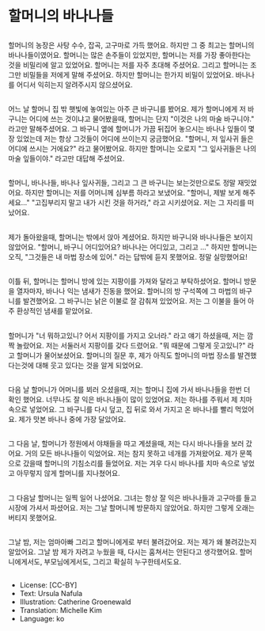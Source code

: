 # 할머니의 바나나들

##
할머니의 농장은 사탕 수수, 잡곡, 고구마로 가득 했어요. 하지만 그 중 최고는 할머니의 바나나들이였어요. 할머니는 많은 손주들이 있었지만, 할머니는 저를 가장 좋아한다는 것을 비밀리에 알고 있었어요. 할머니는 저를 자주 초대해 주셨어요. 그리고 할머니는 조그만 비밀들을 저에게 말해 주셨어요. 하지만 할머니는 한가지 비밀이 있었어요. 바나나를 어디서 익히는지 알려주시지 않으셨어요.

##
어느 날 할머니 집 밖 햇빛에 놓여있는 아주 큰 바구니를 봤어요. 제가 할머니에게 저 바구니는 어디에 쓰는 것이냐고 물어봤을때, 할머니는 단지 "이것은 나의 마술 바구니야." 라고만 말해주셨어요. 그 바구니 옆에 할머니가 가끔 뒤집어 놓으시는 바나나 잎들이 몇장 있었는데 저는 항상 그것들이 어디에 쓰이는지 궁금했어요. "할머니, 저 잎사귀 들은 어디에 쓰시는 거에요?" 라고 물어봤어요. 하지만 할머니는 오로지 "그 잎사귀들은 나의 마술 잎들이야." 라고만 대답해 주셨어요.

##
할머니, 바나나들, 바나나 잎사귀들, 그리고 그 큰 바구니는 보는것만으로도 정말 재밋었어요. 하지만 할머니는 저를 어머니께 심부름 하라고 보냈어요. "할머니, 제발 보게 해주세요..." "고집부리지 말고 내가 시킨 것을 하거라," 라고 시키셨어요. 저는 그 자리를 떠났어요. 

##
제가 돌아왔을때, 할머니는 밖에서 앉아 계셨어요. 하지만 바구니와 바나나들은 보이지 않았어요. "할머니, 바구니 어디있어요? 바나나는 어디있고, 그리고 ..." 하지만 할머니는 오직, "그것들은 내 마법 장소에 있어." 라는 답밖에 듣지 못했어요. 정말 실망했어요!

##
이틀 뒤, 할머니는 할머니 방에 있는 지팡이를 가져와 달라고 부탁하셨어요. 할머니 방문을 열자마자, 바나나 익는 냄새가 진동을 했어요. 할머니의 방 구석쪽에 그 마법의 바구니를 발견했어요. 그 바구니는 낡은 이불로 잘 감춰져 있었어요. 저는 그 이불을 들어 아주 환상적인 냄새를 맡았어요.

##
할머니가 "너 뭐하고있니? 어서 지팡이를 가지고 오너라." 라고 얘기 하셨을때, 저는 깜짝 놀랐어요. 저는 서둘러서 지팡이를 갖다 드렸어요. "뭐 때문에 그렇게 웃고있니?" 라고 할머니가 물어보셨어요. 할머니의 질문 후, 제가 아직도 할머니의 마법 장소를 발견했다는것에 대해 웃고 있다는 것을 알게 되었어요.

##
다음 날 할머니가 어머니를 뵈러 오셨을때, 저는 할머니 집에 가서 바나나들을 한번 더 확인 했어요. 너무나도 잘 익은 바나나들이 많이 있었어요. 저는 하나를 주워서 제 치마 속으로 넣었어요. 그 바구니를 다시 덮고, 집 뒤로 와서 가지고 온 바나나를 빨리 먹었어요. 제가 맛본 바나나 중에 가장 달았어요.

##
그 다음 날, 할머니가 정원에서 야채들을 따고 계셨을때, 저는 다시 바나나들을 보러 갔어요. 거의 모든 바나나들이 익었어요. 저는 참지 못하고 네개를 가져왔어요. 제가 문쪽으로 갔을때 할머니의 기침소리를 들었어요. 저는 겨우 다시 바나나를 치마 속으로 넣었고 아무렇지 않게 할머니를 지나쳤어요.

##
그 다음날 할머니는 일찍 일어 나셨어요. 그녀는 항상 잘 익은 바나나들과 고구마를 들고 시장에 가셔서 파셨어요. 저는 그날 할머니께 방문하지 않았어요. 하지만 그렇게 오래는 버티지 못했어요.

##
그날 밤, 저는 엄마아빠 그리고 할머니에게로 부터 불려갔어요. 저는 제가 왜 불려갔는지 알았어요. 그날 밤 제가 자려고 누웠을 때, 다시는 훔쳐서는 안된다고 생각했어요. 할머니에게서도, 부모님에게서도, 그리고 확실히 누구한테서도요.

##
* License: [CC-BY]
* Text: Ursula Nafula
* Illustration: Catherine Groenewald
* Translation: Michelle Kim
* Language: ko
